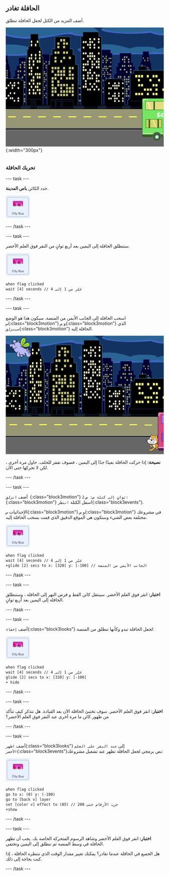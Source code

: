 ## الحافلة تغادر

<div style="display: flex; flex-wrap: wrap">
<div style="flex-basis: 200px; flex-grow: 1; margin-right: 15px;">
أضف المزيد من الكتل لجعل الحافلة تنطلق.
</div>
<div>

![تُظهر المرحلة أن الحافلة قد تحركت إلى اليمين.](images/bus-leaving.png){:width="300px"}

</div>
</div>

### تحريك الحافلة

--- task ---

حدد الكائن **باص المدينة**.

![الكائن باص المدينة.](images/bus-sprite.png)

--- /task ---

--- task ---

ستنطلق الحافلة إلى اليمين بعد أربع ثوانٍ من النقر فوق العلم الأخضر.

![الكائن باص المدينة.](images/bus-sprite.png)

```blocks3
when flag clicked 
wait [4] seconds // غيّر من 1 إلى 4
```

--- /task ---

--- task ---

اسحب الحافلة إلى الجانب الأيمن من المنصة. سيكون هذا هو الوضع `س`{:class="block3motion"} و `ص`{:class="block3motion"} الذي `سينزلق`{:class="block3motion"} الحافلة إليه.

![](images/bus-right.png)

**نصيحة:** إذا حركت الحافلة بعيدًا جدًا إلى اليمين ، فسوف تقفز للخلف. حاول مرة أخرى ، لكن لا تحركها حتى الآن.

--- /task ---

--- task ---

أضف `انزلق `{:class="block3motion"} `2` `ثوانٍ إلى كتلة س: ص:`{:class="block3motion"} اسفل الكتلة `انتظر`{:class="block3events"}.

الإحداثيات `س`{:class="block3motion"} و `ص`{:class="block3motion"} في مشروعك مختلفة بعض الشيء وستكون هي الموقع الدقيق الذي قمت بسحب الحافلة إليه.

![الكائن باص المدينة.](images/bus-sprite.png)

```blocks3
when flag clicked 
wait [4] seconds // غيّر من 1 إلى 4
+glide [2] secs to x: [320] y: [-100] // الجانب الأيمن من المنصة
```

--- /task ---

--- task ---

**اختبار:** انقر فوق العلم الأخضر. سينتقل كائن القط و فرس النهر إلى الحافلة ، وستنطلق الحافلة إلى اليمين بعد أربع ثوانٍ.

--- /task ---

--- task ---

أضف `إخفاء`{:class="block3looks"} لجعل الحافلة تبدو وكأنها تنطلق من المنصة:

![الكائن باص المدينة.](images/bus-sprite.png)

```blocks3
when flag clicked 
wait [4] seconds // غيّر من 1 إلى 4
glide [2] secs to x: [320] y: [-100]
+ hide
```
--- /task ---

--- task ---

**اختبار:** انقر فوق العلم الأخضر. سوف تختبئ الحافلة الآن بعد القيادة. هل تتذكر كيف تتأكد من ظهور كائن ما مرة أخرى عند النقر فوق العلم الأخضر؟

--- /task ---

--- task ---

أضف `اظهر`{:class="block3looks"} إلى `عند النقر على العلم الأخضر`{:class="block3events"}نص برمجي لجعل الحافلة تظهر عند تشغيل مشروعك:

![الكائن باص المدينة.](images/bus-sprite.png)

```blocks3
when flag clicked
go to x: (0) y: (-100)
go to [back v] layer
set [color v] effect to (85) // جرب الأرقام حتى 200
+show
```

--- /task ---

--- task ---

**اختبار:** انقر فوق العلم الأخضر وشاهد الرسوم المتحركة الخاصة بك. يجب أن تظهر الحافلة في وسط المنصة ثم تنطلق إلى اليمين وتختفي.

هل الجميع في الحافلة عندما تغادر؟ يمكنك تغيير مقدار الوقت الذي تنتظره الحافلة ، إذا كنت بحاجة إلى ذلك.

--- /task ---
